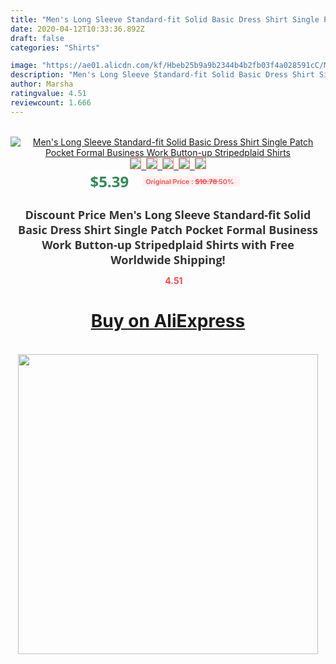 ```yaml
---
title: "Men's Long Sleeve Standard-fit Solid Basic Dress Shirt Single Patch Pocket Formal Business Work Button-up Stripedplaid Shirts"
date: 2020-04-12T10:33:36.892Z
draft: false
categories: "Shirts"

image: "https://ae01.alicdn.com/kf/Hbeb25b9a9b2344b4b2fb03f4a028591cC/Men-s-Long-Sleeve-Standard-fit-Solid-Basic-Dress-Shirt-Single-Patch-Pocket-Formal-Business-Work.jpg"
description: "Men's Long Sleeve Standard-fit Solid Basic Dress Shirt Single Patch Pocket Formal Business Work Button-up Stripedplaid Shirts"
author: Marsha
ratingvalue: 4.51
reviewcount: 1.666
---
```

<br>
<div style="text-align: center;">
<a href="https://s.click.aliexpress.com/e/_A1pIQ1" target="_blank" rel="nofollow noopener noreferrer"><img alt="Men's Long Sleeve Standard-fit Solid Basic Dress Shirt Single Patch Pocket Formal Business Work Button-up Stripedplaid Shirts" class="magnifier-image" src="https://ae01.alicdn.com/kf/Hbeb25b9a9b2344b4b2fb03f4a028591cC/Men-s-Long-Sleeve-Standard-fit-Solid-Basic-Dress-Shirt-Single-Patch-Pocket-Formal-Business-Work.jpg_640x640.jpg">
<br>
<img style="border:1px solid salmon" src="https://ae01.alicdn.com/kf/Hbeb25b9a9b2344b4b2fb03f4a028591cC/Men-s-Long-Sleeve-Standard-fit-Solid-Basic-Dress-Shirt-Single-Patch-Pocket-Formal-Business-Work.jpg_120x120.jpg">&nbsp;&nbsp;<img style="border:1px solid salmon" src="https://ae01.alicdn.com/kf/H1ec85f40e59e457b81d7623834b02d96D/Men-s-Long-Sleeve-Standard-fit-Solid-Basic-Dress-Shirt-Single-Patch-Pocket-Formal-Business-Work.jpg_120x120.jpg">&nbsp;&nbsp;<img style="border:1px solid salmon" src="https://ae01.alicdn.com/kf/H83b1c21702c54be4890809ba8e59c6b6V/Men-s-Long-Sleeve-Standard-fit-Solid-Basic-Dress-Shirt-Single-Patch-Pocket-Formal-Business-Work.jpg_120x120.jpg">&nbsp;&nbsp;<img style="border:1px solid salmon" src="https://ae01.alicdn.com/kf/Hc2bb0b74ea9a4b449e013829db129072h/Men-s-Long-Sleeve-Standard-fit-Solid-Basic-Dress-Shirt-Single-Patch-Pocket-Formal-Business-Work.jpg_120x120.jpg">&nbsp;&nbsp;<img style="border:1px solid salmon" src="https://ae01.alicdn.com/kf/H483129d655164bb49213337ce93e429dw/Men-s-Long-Sleeve-Standard-fit-Solid-Basic-Dress-Shirt-Single-Patch-Pocket-Formal-Business-Work.jpg_120x120.jpg"></a></div><br0>
<div style="text-align: center;"><span style="background-color: white; border: 0px; box-sizing: border-box; color: seagreen; display: inline-block; font-family: &quot;open sans&quot; , &quot;arial&quot; , &quot;helvetica&quot; , sans-serif , &quot;heiti&quot;; font-size: 24px; font-stretch: inherit; font-weight: 700; line-height: inherit; margin: 0px 10px 0px 0px; padding: 0px; vertical-align: middle;">$5.39 </span>
<span style="background: rgb(255 , 241 , 241); border-radius: 3px; border: 0px; box-sizing: border-box; color: #ff4747; display: inline-block; font-family: inherit; font-size: 12px; font-stretch: inherit; font-style: inherit; font-variant: inherit; font-weight: 600; line-height: inherit; margin: 0px; padding: 2px 5px; transform: scale(0.9); vertical-align: middle;">Original Price : <b style="text-decoration: line-through;">$10.78 </b> 50%&nbsp;&nbsp;</span></div>
<h1 style="color: #333333; display: inline-block; font-family: &quot;open sans&quot; , &quot;arial&quot; , &quot;helvetica&quot; , sans-serif , &quot;heiti&quot;; font-size: 18px; font-stretch: inherit; font-weight: 700; text-align: center;">Discount Price Men's Long Sleeve Standard-fit Solid Basic Dress Shirt Single Patch Pocket Formal Business Work Button-up Stripedplaid Shirts with Free Worldwide Shipping!</h1>
<div style="color: #ff4747; text-align: center;">
<img src="https://4.bp.blogspot.com/-M0ZcTcb-5uY/XleCXlxnR4I/AAAAAAAAAEc/OrjgMkXV1oMQFaCRZj5HQwOCBcu3w1FegCPcBGAYYCw/s1600/star.png" style="height: 15px;">&nbsp;<b>4.51</b></div>
<div class="button_cont" align="center"><a class="buynow_a" href="https://s.click.aliexpress.com/e/_A1pIQ1" target="_blank" rel="nofollow noopener noreferrer"><H1>Buy on AliExpress</H1></a></div><br>
<div class="separator" style="clear: both; text-align: center;">
<img src="https://lh3.googleusercontent.com/-pTy5HemUv9M/XlePHvY0dAI/AAAAAAAAAE4/0nX5iRUoIWY8eMW9Dpxeirr157OZliDIgCLcBGAsYHQ/s1600/badge.gif" width="480">
</div>
